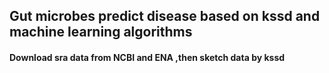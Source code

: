 ## Gut microbes predict disease based on kssd and machine learning algorithms

#### Download sra data from NCBI and ENA ,then sketch data by kssd
> 
